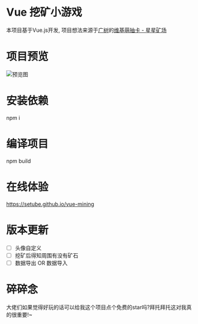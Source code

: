 # Vue 挖矿小游戏
本项目基于Vue.js开发, 项目想法来源于[广树](https://github.com/eeg1412)的[维基萌抽卡 - 星星矿场](https://github.com/eeg1412/wikimoeCardByNodeJS)

# 项目预览
![预览图](https://s1.locimg.com/2024/05/27/3d2117d1e78f2.png)

# 安装依赖
npm i

# 编译项目
npm build

# 在线体验
https://setube.github.io/vue-mining

# 版本更新
- [ ] 头像自定义
- [ ] 挖矿后得知周围有没有矿石
- [ ] 数据导出 OR 数据导入

# 碎碎念
大佬们如果觉得好玩的话可以给我这个项目点个免费的star吗?拜托拜托这对我真的很重要!~
